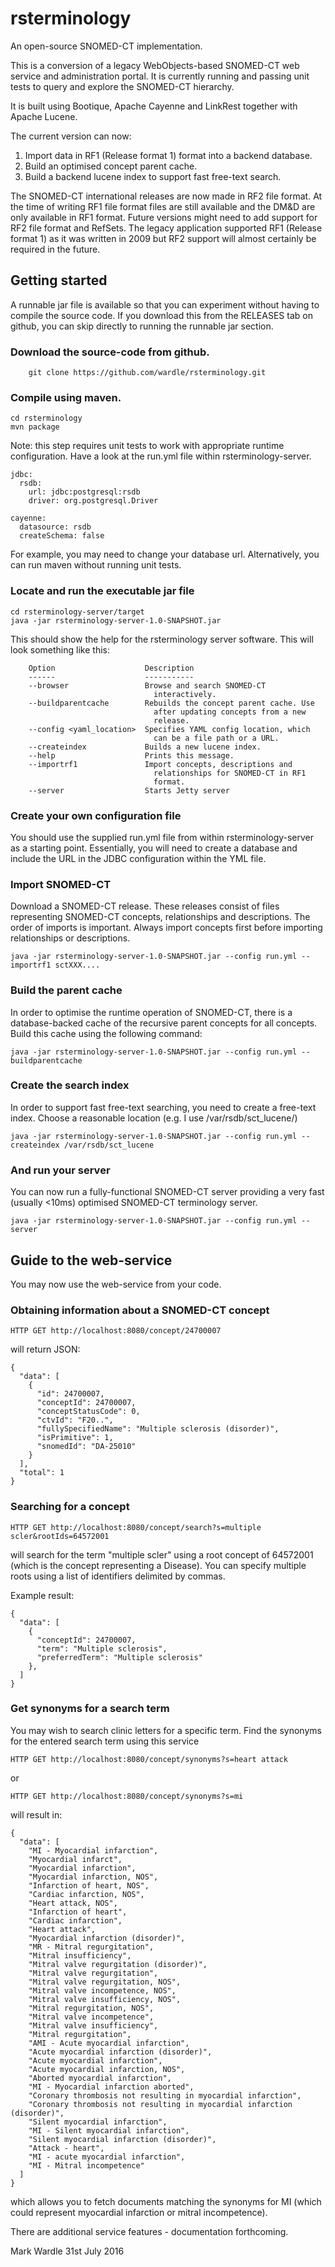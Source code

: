 # rsterminology
An open-source SNOMED-CT implementation.

This is a conversion of a legacy WebObjects-based SNOMED-CT web service and administration portal. It is currently running and passing unit tests to query and explore the SNOMED-CT hierarchy.

It is built using Bootique, Apache Cayenne and LinkRest together with Apache Lucene. 

The current version can now:

1. Import data in RF1 (Release format 1) format into a backend database.
2. Build an optimised concept parent cache.
3. Build a backend lucene index to support fast free-text search.

The SNOMED-CT international releases are now made in RF2 file format. At the time of writing RF1 file format files are still available and the DM&D are only available in RF1 format. Future versions might need to add support for RF2 file format and RefSets. The legacy application supported RF1 (Release format 1) as it was written in 2009 but RF2 support will almost certainly be required in the future.

## Getting started

A runnable jar file is available so that you can experiment without having to compile the source code. If you download this from the RELEASES tab on github, you can skip directly to running the runnable jar section.

### Download the source-code from github.

```
    git clone https://github.com/wardle/rsterminology.git
```
    
### Compile using maven.

```
cd rsterminology
mvn package
```    

Note: this step requires unit tests to work with appropriate runtime configuration. Have a look at the run.yml file within rsterminology-server. 

    jdbc:
      rsdb:
        url: jdbc:postgresql:rsdb
        driver: org.postgresql.Driver
    
    cayenne:
      datasource: rsdb
      createSchema: false


For example, you may need to change your database url. Alternatively, you can run maven without running unit tests.
  
### Locate and run the executable jar file

```
cd rsterminology-server/target
java -jar rsterminology-server-1.0-SNAPSHOT.jar
```

This should show the help for the rsterminology server software. This will look something like this:
    
```
    Option                    Description                           
    ------                    -----------                           
    --browser                 Browse and search SNOMED-CT           
                                interactively.                      
    --buildparentcache        Rebuilds the concept parent cache. Use
                                after updating concepts from a new  
                                release.                            
    --config <yaml_location>  Specifies YAML config location, which 
                                can be a file path or a URL.        
    --createindex             Builds a new lucene index.            
    --help                    Prints this message.                  
    --importrf1               Import concepts, descriptions and     
                                relationships for SNOMED-CT in RF1  
                                format.                             
    --server                  Starts Jetty server
```

### Create your own configuration file

You should use the supplied run.yml file from within rsterminology-server as a starting point. Essentially, you will need to create a database and include the URL in the JDBC configuration within the YML file.

### Import SNOMED-CT

Download a SNOMED-CT release. These releases consist of files representing SNOMED-CT concepts, relationships and descriptions. The order of imports is important. Always import concepts first before importing relationships or descriptions. 

```
java -jar rsterminology-server-1.0-SNAPSHOT.jar --config run.yml --importrf1 sctXXX....
```

### Build the parent cache

In order to optimise the runtime operation of SNOMED-CT, there is a database-backed cache of the recursive parent concepts for all concepts. Build this cache using the following command:

```
java -jar rsterminology-server-1.0-SNAPSHOT.jar --config run.yml --buildparentcache
```

### Create the search index

In order to support fast free-text searching, you need to create a free-text index. Choose a reasonable location (e.g. I use /var/rsdb/sct_lucene/)

```
java -jar rsterminology-server-1.0-SNAPSHOT.jar --config run.yml --createindex /var/rsdb/sct_lucene
```

### And run your server

You can now run a fully-functional SNOMED-CT server providing a very fast (usually <10ms) optimised SNOMED-CT terminology server.

```
java -jar rsterminology-server-1.0-SNAPSHOT.jar --config run.yml --server
```

## Guide to the web-service

You may now use the web-service from your code. 

### Obtaining information about a SNOMED-CT concept

```
HTTP GET http://localhost:8080/concept/24700007
```

will return JSON:

```
{
  "data": [
    {
      "id": 24700007,
      "conceptId": 24700007,
      "conceptStatusCode": 0,
      "ctvId": "F20..",
      "fullySpecifiedName": "Multiple sclerosis (disorder)",
      "isPrimitive": 1,
      "snomedId": "DA-25010"
    }
  ],
  "total": 1
}
```

### Searching for a concept

```
HTTP GET http://localhost:8080/concept/search?s=multiple scler&rootIds=64572001
```

will search for the term "multiple scler" using a root concept of 64572001 (which is the concept representing a Disease). You can specify multiple roots using a list of identifiers delimited by commas.

Example result:
```
{
  "data": [
    {
      "conceptId": 24700007,
      "term": "Multiple sclerosis",
      "preferredTerm": "Multiple sclerosis"
    },
  ]
}
```

### Get synonyms for a search term

You may wish to search clinic letters for a specific term. Find the synonyms for the entered search term using this service
```
HTTP GET http://localhost:8080/concept/synonyms?s=heart attack
```
or
```
HTTP GET http://localhost:8080/concept/synonyms?s=mi
```

will result in:

```
{
  "data": [
    "MI - Myocardial infarction",
    "Myocardial infarct",
    "Myocardial infarction",
    "Myocardial infarction, NOS",
    "Infarction of heart, NOS",
    "Cardiac infarction, NOS",
    "Heart attack, NOS",
    "Infarction of heart",
    "Cardiac infarction",
    "Heart attack",
    "Myocardial infarction (disorder)",
    "MR - Mitral regurgitation",
    "Mitral insufficiency",
    "Mitral valve regurgitation (disorder)",
    "Mitral valve regurgitation",
    "Mitral valve regurgitation, NOS",
    "Mitral valve incompetence, NOS",
    "Mitral valve insufficiency, NOS",
    "Mitral regurgitation, NOS",
    "Mitral valve incompetence",
    "Mitral valve insufficiency",
    "Mitral regurgitation",
    "AMI - Acute myocardial infarction",
    "Acute myocardial infarction (disorder)",
    "Acute myocardial infarction",
    "Acute myocardial infarction, NOS",
    "Aborted myocardial infarction",
    "MI - Myocardial infarction aborted",
    "Coronary thrombosis not resulting in myocardial infarction",
    "Coronary thrombosis not resulting in myocardial infarction (disorder)",
    "Silent myocardial infarction",
    "MI - Silent myocardial infarction",
    "Silent myocardial infarction (disorder)",
    "Attack - heart",
    "MI - acute myocardial infarction",
    "MI - Mitral incompetence"
  ]
}
```

which allows you to fetch documents matching the synonyms for MI (which could represent myocardial infarction or mitral incompetence).

There are additional service features - documentation forthcoming.

Mark Wardle
31st July 2016
